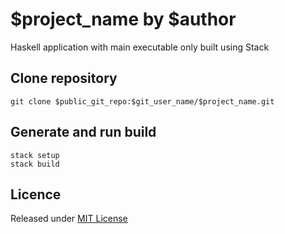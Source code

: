 # $project_name by $author

Haskell application with main executable only built using Stack

## Clone repository

```
git clone $public_git_repo:$git_user_name/$project_name.git
```

## Generate and run build

```
stack setup
stack build
```

## Licence

Released under [MIT License][licence]

[licence]: LICENSE
